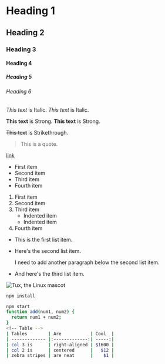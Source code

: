 <!-- Heading -->
# Heading 1
## Heading 2
### Heading 3
#### Heading 4
##### Heading 5
###### Heading 6
<!-- Italics -->
*This text* is Italic.
_This text_ is Italic.
<!-- Strong -->
**This text** is Strong.
__This text__ is Strong.
<!-- Strikethrough -->
~~This text~~ is Strikethrough.
<!-- Blockquote -->
> This is a quote.
<!-- Links -->
[link](https://www.example.com/my%20great%20page)
<!-- Unordered List -->
- First item
- Second item
- Third item
- Fourth item
<!-- Ordered List -->
1. First item
2. Second item
3. Third item
    - Indented item
    - Indented item
4. Fourth item
<!-- Paragraphs -->
* This is the first list item.
* Here's the second list item.

    I need to add another paragraph below the second list item.

* And here's the third list item.
<!-- Image -->
![Tux, the Linux mascot](/mailphoto.jpg)
<!-- Code Block -->
```bash
npm install

npm start
function add(num1, num2) {
  return num1 + num2;
}
<!-- Table -->
| Tables        | Are           | Cool  |
| ------------- |:-------------:| -----:|
| col 3 is      | right-aligned | $1600 |
| col 2 is      | centered      |   $12 |
| zebra stripes | are neat      |    $1 |
